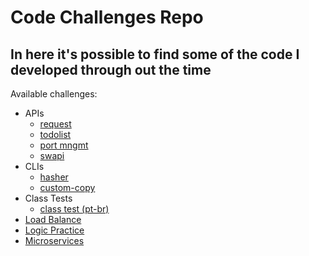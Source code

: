 # Code Challenges Repo

## In here it's possible to find some of the code I developed through out the time

Available challenges:

- APIs
  - [request](./apis/request)
  - [todolist](./apis/todolist)
  - [port mngmt](./apis/ports)
  - [swapi](./apis/swapi)
- CLIs
  - [hasher](/CLIs/hasher/)
  - [custom-copy](/CLIs/custom-copy/)
- Class Tests
  - [class test (pt-br)](/class-tests/class-test-pt-br.md)
- [Load Balance](./load-balance-01)
- [Logic Practice](./logic-practice-01)
- [Microservices](./microservices)
